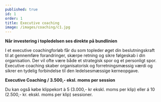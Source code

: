 ```yaml
---
published: true
id: 1
order: 1
title: Executive coaching
image: /images/coaching/c1.jpg
---
```


**Når investering i topledelsen ses direkte på bundlinien**

I et executive coachingforløb får du som topleder øget din beslutningskraft til at gennemføre forandringer, skærpe retning og sikre følgeskab i din organisation. Der vil ofte være både et strategisk spor og et personligt spor. Executive coaching skaber organisatorisk og forretningsmæssig værdi og sikrer en tydelig forbindelse til den ledelsesmæssige kerneopgave.  

**Executive Coaching  / 3.500,- eksl. moms per session**

Du kan også købe klippekort à 5 (3.000,- kr ekskl. moms per klip) eller á 10 (2.500,- kr. ekskl. moms per klip) sessioner. 